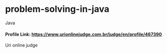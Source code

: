 # problem-solving-in-java
Java

#### Profile Link: https://www.urionlinejudge.com.br/judge/en/profile/467390

Uri online judge
